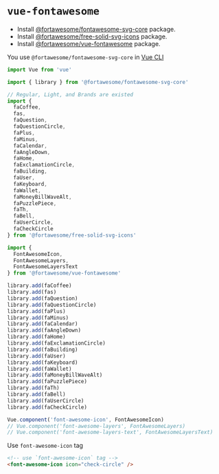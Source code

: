 # `vue-fontawesome`

- Install [@fortawesome/fontawesome-svg-core](https://www.npmjs.com/package/@fortawesome/fontawesome-svg-core) package.
- Install [@fortawesome/free-solid-svg-icons](https://www.npmjs.com/package/@fortawesome/free-solid-svg-icons) package.
- Install [@fortawesome/vue-fontawesome](https://www.npmjs.com/package/@fortawesome/vue-fontawesome) package.

You use `@fortawesome/fontawesome-svg-core` in [Vue CLI](https://cli.vuejs.org/)

```ts
import Vue from 'vue'

import { library } from '@fortawesome/fontawesome-svg-core'

// Regular, Light, and Brands are existed
import {
  faCoffee,
  fas,
  faQuestion,
  faQuestionCircle,
  faPlus,
  faMinus,
  faCalendar,
  faAngleDown,
  faHome,
  faExclamationCircle,
  faBuilding,
  faUser,
  faKeyboard,
  faWallet,
  faMoneyBillWaveAlt,
  faPuzzlePiece,
  faTh,
  faBell,
  faUserCircle,
  faCheckCircle
} from '@fortawesome/free-solid-svg-icons'

import {
  FontAwesomeIcon,
  FontAwesomeLayers,
  FontAwesomeLayersText
} from '@fortawesome/vue-fontawesome'

library.add(faCoffee)
library.add(fas)
library.add(faQuestion)
library.add(faQuestionCircle)
library.add(faPlus)
library.add(faMinus)
library.add(faCalendar)
library.add(faAngleDown)
library.add(faHome)
library.add(faExclamationCircle)
library.add(faBuilding)
library.add(faUser)
library.add(faKeyboard)
library.add(faWallet)
library.add(faMoneyBillWaveAlt)
library.add(faPuzzlePiece)
library.add(faTh)
library.add(faBell)
library.add(faUserCircle)
library.add(faCheckCircle)

Vue.component('font-awesome-icon', FontAwesomeIcon)
// Vue.component('font-awesome-layers', FontAwesomeLayers)
// Vue.component('font-awesome-layers-text', FontAwesomeLayersText)
```

Use `font-awesome-icon` tag

```html
<!-- use `font-awesome-icon` tag -->
<font-awesome-icon icon="check-circle" />
```
